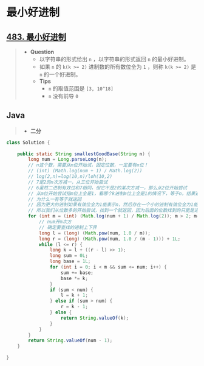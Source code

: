 # 最小好进制

## [483. 最小好进制](https://leetcode.cn/problems/smallest-good-base/)

> - **Question**
>   - 以字符串的形式给出 `n` ，以字符串的形式返回 `n` 的最小好进制。
>   - 如果 `n` 的 `k(k >= 2)` 进制数的所有数位全为 `1` ，则称 `k(k >= 2)` 是 `n` 的一个好进制。
>   - **Tips**
>     - `n` 的取值范围是 `[3, 10^18]`
>     - `n` 没有前导 `0`

## Java

> - **二分**

```java
class Solution {
    
    public static String smallestGoodBase(String n) {
        long num = Long.parseLong(n);
        // n这个数，需要从m位开始试，固定位数，一定要有m位！
        // (int) (Math.log(num + 1) / Math.log(2))
        // log(2,n)=log(10,n)/loh(10,2)
        // 7是2的n次方减一，从三位开始尝试
        // 6虽然二进制有效位和7相同，但它不是2的某次方减一，那么从2位开始尝试
        // 从m位开始尝试指m位上全是1，看哪个k进制m位上全是1的情况下，等于n，结果返回
        // 为什么一有等于就返回
        // 因为更大的进制如果有效位全为1能表示n，然后存在一个小的进制有效位全为1能表示n，那么小进制的有效位的长度一定大于大进制的
        // 所以我们从位数多的开始尝试，找到一个就返回，因为后面的位数找到的只能是进制更大的
        for (int m = (int) (Math.log(num + 1) / Math.log(2)); m > 2; m--) {
            // num开m次方
            // 确定要查找的进制上下界
            long l = (long) (Math.pow(num, 1.0 / m));
            long r = (long) (Math.pow(num, 1.0 / (m - 1))) + 1L;
            while (l <= r) {
                long k = l + ((r - l) >> 1);
                long sum = 0L;
                long base = 1L;
                for (int i = 0; i < m && sum <= num; i++) {
                    sum += base;
                    base *= k;
                }
                if (sum < num) {
                    l = k + 1;
                } else if (sum > num) {
                    r = k - 1;
                } else {
                    return String.valueOf(k);
                }
            }
        }
        return String.valueOf(num - 1);
    }
    
}
```
